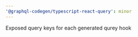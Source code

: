 ```yaml
---
'@graphql-codegen/typescript-react-query': minor
---
```


Exposed query keys for each generated qurey hook
